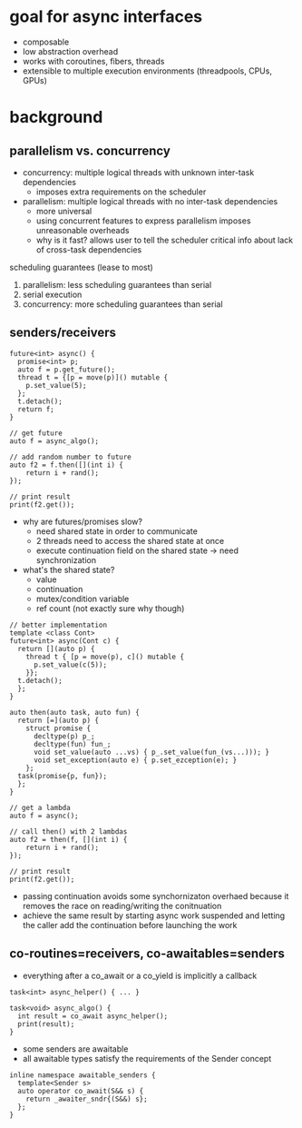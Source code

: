 # goal for async interfaces
* composable
* low abstraction overhead
* works with coroutines, fibers, threads
* extensible to multiple execution environments (threadpools, CPUs, GPUs)

# background

## parallelism vs. concurrency
* concurrency: multiple logical threads with unknown inter-task dependencies
  * imposes extra requirements on the scheduler
* parallelism: multiple logical threads with no inter-task dependencies
  * more universal
  * using concurrent features to express parallelism imposes unreasonable overheads
  * why is it fast? allows user to tell the scheduler critical info about lack of cross-task dependencies

scheduling guarantees (lease to most)
1. parallelism: less scheduling guarantees than serial
2. serial execution
3. concurrency: more scheduling guarantees than serial

## senders/receivers

```
future<int> async() {
  promise<int> p;
  auto f = p.get_future();
  thread t = {[p = move(p)]() mutable {
    p.set_value(5);
  };
  t.detach();
  return f;
}

// get future
auto f = async_algo();

// add random number to future
auto f2 = f.then([](int i) {
    return i + rand();
});

// print result
print(f2.get());
```

* why are futures/promises slow?
  * need shared state in order to communicate
  * 2 threads need to access the shared state at once
  * execute continuation field on the shared state -> need synchronization
* what's the shared state?
  * value
  * continuation
  * mutex/condition variable
  * ref count (not exactly sure why though)

```
// better implementation
template <class Cont>
future<int> async(Cont c) {
  return [](auto p) {
    thread t { [p = move(p), c]() mutable {
      p.set_value(c(5));
    }};
  t.detach();
  };
}

auto then(auto task, auto fun) {
  return [=](auto p) {
    struct promise {
      decltype(p) p_;
      decltype(fun) fun_;
      void set_value(auto ...vs) { p_.set_value(fun_(vs...))); }
      void set_exception(auto e) { p.set_ezception(e); }
    };
  task(promise{p, fun});
  };
}

// get a lambda
auto f = async();

// call then() with 2 lambdas
auto f2 = then(f, [](int i) {
    return i + rand();
});

// print result
print(f2.get());
```

* passing continuation avoids some synchornizaton overhaed because it removes the race on reading/writing the conitnuation
* achieve the same result by starting async work suspended and letting the caller add the continuation before launching the work

## co-routines=receivers, co-awaitables=senders
* everything after a co_await or a co_yield is implicitly a callback

```
task<int> async_helper() { ... }

task<void> async_algo() {
  int result = co_await async_helper();
  print(result);
}
```

* some senders are awaitable
* all awaitable types satisfy the requirements of the Sender concept

```
inline namespace awaitable_senders {
  template<Sender s>
  auto operator co_await(S&& s) {
    return _awaiter_sndr{(S&&) s};
  };
}
```
